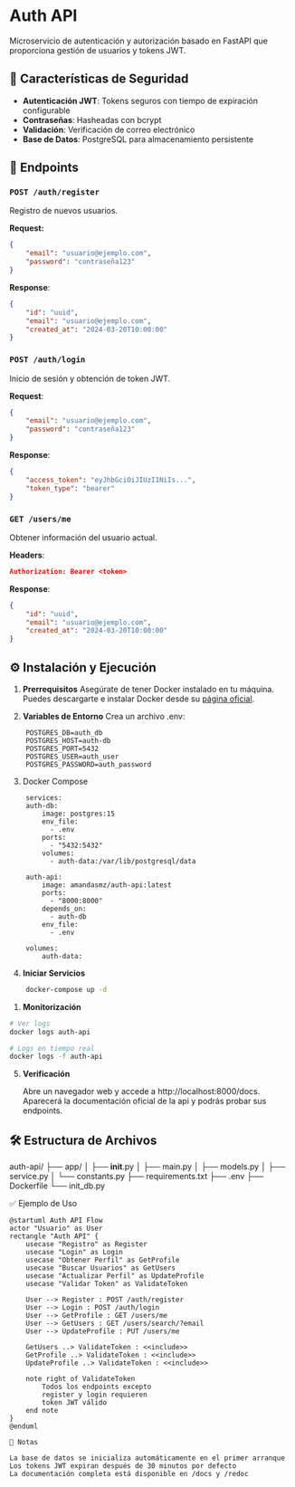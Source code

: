 # Auth API

Microservicio de autenticación y autorización basado en FastAPI que proporciona gestión de usuarios y tokens JWT.

## 🔐 Características de Seguridad

- **Autenticación JWT**: Tokens seguros con tiempo de expiración configurable
- **Contraseñas**: Hasheadas con bcrypt
- **Validación**: Verificación de correo electrónico
- **Base de Datos**: PostgreSQL para almacenamiento persistente

## 🚀 Endpoints

### `POST /auth/register`
Registro de nuevos usuarios.

**Request:**
```json
{
    "email": "usuario@ejemplo.com",
    "password": "contraseña123"
}
```
**Response**:
```json
{
    "id": "uuid",
    "email": "usuario@ejemplo.com",
    "created_at": "2024-03-20T10:00:00"
}
```

### `POST /auth/login`
Inicio de sesión y obtención de token JWT.

**Request**:
```json
{
    "email": "usuario@ejemplo.com",
    "password": "contraseña123"
}
```
**Response**:
```json
{
    "access_token": "eyJhbGciOiJIUzI1NiIs...",
    "token_type": "bearer"
}
```
### `GET /users/me`
Obtener información del usuario actual.

**Headers**:
```json
Authorization: Bearer <token>
```
**Response**:
```json
{
    "id": "uuid",
    "email": "usuario@ejemplo.com",
    "created_at": "2024-03-20T10:00:00"
}
```
## ⚙️ Instalación y Ejecución
1. **Prerrequisitos**
    Asegúrate de tener Docker instalado en tu máquina. Puedes descargarte e instalar Docker desde su [página oficial](https://www.docker.com/).

2. **Variables de Entorno**
Crea un archivo .env:
```env
    POSTGRES_DB=auth_db
    POSTGRES_HOST=auth-db
    POSTGRES_PORT=5432
    POSTGRES_USER=auth_user
    POSTGRES_PASSWORD=auth_password
```
3. Docker Compose
```compose
    services:
    auth-db:
        image: postgres:15
        env_file:
          - .env
        ports:
          - "5432:5432"
        volumes:
          - auth-data:/var/lib/postgresql/data

    auth-api:
        image: amandasmz/auth-api:latest
        ports:
          - "8000:8000"
        depends_on:
          - auth-db
        env_file:
          - .env

    volumes:
        auth-data:
```

4. **Iniciar Servicios**

```bash
    docker-compose up -d
```
1. **Monitorización**

```bash
# Ver logs
docker logs auth-api

# Logs en tiempo real
docker logs -f auth-api
```

5. **Verificación**

    Abre un navegador web y accede a http://localhost:8000/docs. Aparecerá la documentación oficial de la api y podrás probar sus endpoints.

## 🛠️ Estructura de Archivos

auth-api/
├── app/
│   ├── __init__.py
│   ├── main.py
│   ├── models.py
│   ├── service.py
│   └── constants.py
├── requirements.txt
├── .env
├── Dockerfile
└── init_db.py

✅ Ejemplo de Uso
```plantuml
@startuml Auth API Flow
actor "Usuario" as User
rectangle "Auth API" {
    usecase "Registro" as Register
    usecase "Login" as Login
    usecase "Obtener Perfil" as GetProfile
    usecase "Buscar Usuarios" as GetUsers
    usecase "Actualizar Perfil" as UpdateProfile
    usecase "Validar Token" as ValidateToken

    User --> Register : POST /auth/register
    User --> Login : POST /auth/login
    User --> GetProfile : GET /users/me
    User --> GetUsers : GET /users/search/?email
    User --> UpdateProfile : PUT /users/me

    GetUsers ..> ValidateToken : <<include>>
    GetProfile ..> ValidateToken : <<include>>
    UpdateProfile ..> ValidateToken : <<include>>

    note right of ValidateToken
        Todos los endpoints excepto
        register y login requieren
        token JWT válido
    end note
}
@enduml
```

    📎 Notas

    La base de datos se inicializa automáticamente en el primer arranque
    Los tokens JWT expiran después de 30 minutos por defecto
    La documentación completa está disponible en /docs y /redoc

